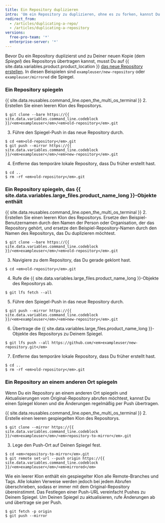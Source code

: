 ```yaml
---
title: Ein Repository duplizieren
intro: 'Um ein Repository zu duplizieren, ohne es zu forken, kannst Du einen speziellen Klon-Befehl ausführen und dann einen Spiegel-Push in das neue Repository durchführen.'
redirect_from:
  - /articles/duplicating-a-repo/
  - /articles/duplicating-a-repository
versions:
  free-pro-team: '*'
  enterprise-server: '*'
---
```


Bevor Du ein Repository duplizierst und zu Deiner neuen Kopie (dem _Spiegel_) des Repositorys übertragen kannst, musst Du auf {{ site.data.variables.product.product_location }} [das neue Repository erstellen](/articles/creating-a-new-repository). In diesen Beispielen sind `exampleuser/new-repository` oder `exampleuser/mirrored` die Spiegel.

### Ein Repository spiegeln

{{ site.data.reusables.command_line.open_the_multi_os_terminal }}
2. Erstellen Sie einen leeren Klon des Repositorys.
  ```shell
  $ git clone --bare https://{{ site.data.variables.command_line.codeblock }}/<em>exampleuser</em>/<em>old-repository</em>.git
  ```
3. Führe den Spiegel-Push in das neue Repository durch.
  ```shell
  $ cd <em>old-repository</em>.git
  $ git push --mirror https://{{ site.data.variables.command_line.codeblock }}/<em>exampleuser</em>/<em>new-repository</em>.git
  ```
4. Entferne das temporäre lokale Repository, dass Du früher erstellt hast.
  ```shell
  $ cd ..
  $ rm -rf <em>old-repository</em>.git
  ```

### Ein Repository spiegeln, das {{ site.data.variables.large_files.product_name_long }}-Objekte enthält

{{ site.data.reusables.command_line.open_the_multi_os_terminal }}
2. Erstellen Sie einen leeren Klon des Repositorys. Ersetze den Beispiel-Benutzernamen durch den Namen der Person oder Organisation, der das Repository gehört, und ersetze den Beispiel-Repository-Namen durch den Namen des Repositorys, das Du duplizieren möchtest.
  ```shell
  $ git clone --bare https://{{ site.data.variables.command_line.codeblock }}/<em>exampleuser</em>/<em>old-repository</em>.git
  ```
3. Navigiere zu dem Repository, das Du gerade geklont hast.
  ```shell
  $ cd <em>old-repository</em>.git
  ```
4. Rufe die {{ site.data.variables.large_files.product_name_long }}-Objekte des Repositorys ab.
  ```shell
  $ git lfs fetch --all
  ```
5. Führe den Spiegel-Push in das neue Repository durch.
  ```shell
  $ git push --mirror https://{{ site.data.variables.command_line.codeblock }}/<em>exampleuser</em>/<em>new-repository</em>.git
  ```
6. Übertrage die {{ site.data.variables.large_files.product_name_long }}-Objekte des Repositorys zu Deinem Spiegel.
  ```shell
  $ git lfs push --all https://github.com/<em>exampleuser/new-repository.git</em>
  ```
7. Entferne das temporäre lokale Repository, dass Du früher erstellt hast.
  ```shell
  $ cd ..
  $ rm -rf <em>old-repository</em>.git
  ```

### Ein Repository an einem anderen Ort spiegeln

Wenn Du ein Repository an einem anderen Ort spiegeln und Aktualisierungen vom Original-Repository abrufen möchtest, kannst Du einen Spiegel klonen und die Änderungen regelmäßig per Push übertragen.

{{ site.data.reusables.command_line.open_the_multi_os_terminal }}
2. Erstelle einen leeren gespiegelten Klon des Repositorys.
  ```shell
  $ git clone --mirror https://{{ site.data.variables.command_line.codeblock }}/<em>exampleuser</em>/<em>repository-to-mirror</em>.git
  ```
3. Lege den Push-Ort auf Deinen Spiegel fest.
  ```shell
  $ cd <em>repository-to-mirror</em>.git
  $ git remote set-url --push origin https://{{ site.data.variables.command_line.codeblock }}/<em>exampleuser</em>/<em>mirrored</em>
  ```

Wie ein leerer Klon enthält ein gespiegelter Klon alle Remote-Branches und Tags. Alle lokalen Verweise werden jedoch bei jedem Abrufen überschrieben, sodass er immer mit dem Original-Repository übereinstimmt. Das Festlegen einer Push-URL vereinfacht Pushes zu Deinem Spiegel. Um Deinen Spiegel zu aktualisieren, rufe Änderungen ab und übertrage sie per Push.

```shell
$ git fetch -p origin
$ git push --mirror
```
